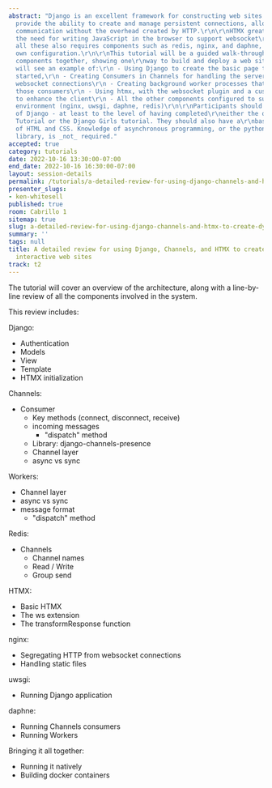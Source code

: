 ```yaml
---
abstract: "Django is an excellent framework for constructing web sites.\r\n\r\nWebsockets
  provide the ability to create and manage persistent connections, allowing for \r\nbidirectional
  communication without the overhead created by HTTP.\r\n\r\nHTMX greatly reduces
  the need for writing JavaScript in the browser to support websocket\r\nconnections.\r\n\r\nRunning
  all these also requires components such as redis, nginx, and daphne, which need\r\ntheir
  own configuration.\r\n\r\nThis tutorial will be a guided walk-through of all these
  components together, showing one\r\nway to build and deploy a web site.\r\n\r\nYou
  will see an example of:\r\n - Using Django to create the basic page that gets everything
  started,\r\n - Creating Consumers in Channels for handling the server-side of the
  websocket connections\r\n - Creating background worker processes that interact with
  those consumers\r\n - Using htmx, with the websocket plugin and a custom extension,
  to enhance the client\r\n - All the other components configured to support this
  environment (nginx, uwsgi, daphne, redis)\r\n\r\nParticipants should have some knowledge
  of Django - at least to the level of having completed\r\neither the official Django
  Tutorial or the Django Girls tutorial. They should also have a\r\nbasic understanding
  of HTML and CSS. Knowledge of asynchronous programming, or the python\r\nasyncio
  library, is _not_ required."
accepted: true
category: tutorials
date: 2022-10-16 13:30:00-07:00
end_date: 2022-10-16 16:30:00-07:00
layout: session-details
permalink: /tutorials/a-detailed-review-for-using-django-channels-and-htmx-to-create-dynamic-and-interactive-web-sites/
presenter_slugs:
- ken-whitesell
published: true
room: Cabrillo 1
sitemap: true
slug: a-detailed-review-for-using-django-channels-and-htmx-to-create-dynamic-and-interactive-web-sites
summary: ''
tags: null
title: A detailed review for using Django, Channels, and HTMX to create dynamic and
  interactive web sites
track: t2
---
```


The tutorial will cover an overview of the architecture, along with a line-by-line review
of all the components involved in the system.

This review includes:

Django:
- Authentication
- Models
- View
- Template
- HTMX initialization

Channels:
- Consumer
  - Key methods (connect, disconnect, receive)
  - incoming messages
    - "dispatch" method
  - Library: django-channels-presence
  - Channel layer
  - async vs sync
  
Workers:
- Channel layer
- async vs sync
- message format
  - "dispatch" method

Redis:
- Channels
  - Channel names
  - Read / Write
  - Group send
  
HTMX:
- Basic HTMX
- The ws extension
- The transformResponse function

nginx:
- Segregating HTTP from websocket connections
- Handling static files

uwsgi:
- Running Django application

daphne:
- Running Channels consumers
- Running Workers

Bringing it all together:
- Running it natively
- Building docker containers
